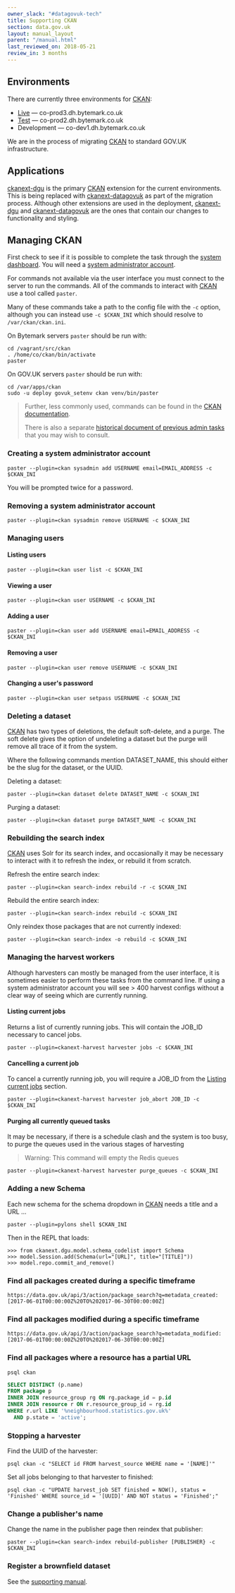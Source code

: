 ```yaml
---
owner_slack: "#datagovuk-tech"
title: Supporting CKAN
section: data.gov.uk
layout: manual_layout
parent: "/manual.html"
last_reviewed_on: 2018-05-21
review_in: 3 months
---
```

[ckan]: https://ckan.org
[ckanext-datagovuk]: /apps/ckanext-datagovuk.html
[ckanext-dgu]: https://github.com/datagovuk/ckanext-dgu
[ckandocs]: http://docs.ckan.org/en/ckan-2.7.3/maintaining/paster.html

## Environments

There are currently three environments for [CKAN]:

- [Live](https://data.gov.uk) — co-prod3.dh.bytemark.co.uk
- [Test](https://test.data.gov.uk) — co-prod2.dh.bytemark.co.uk
- Development — co-dev1.dh.bytemark.co.uk

We are in the process of migrating [CKAN] to standard GOV.UK infrastructure.

## Applications

[ckanext-dgu] is the primary [CKAN] extension for the current environments.
This is being replaced with [ckanext-datagovuk] as part of the migration process. Although other extensions are used
in the deployment, [ckanext-dgu] and [ckanext-datagovuk] are the ones that contain our changes to functionality and
styling.

## Managing CKAN

First check to see if it is possible to complete the task through the
[system dashboard](https://data.gov.uk/data/system_dashboard). You will need a [system 
 administrator account](#creating-a-system-administrator-account).

For commands not available via the user interface you must connect to the server to run the commands. All of the 
commands to interact with [CKAN] use a tool called `paster`.

Many of these commands take a path to the config file with the `-c` option, although you can instead use
`-c $CKAN_INI` which should resolve to `/var/ckan/ckan.ini`.

On Bytemark servers `paster` should be run with:

```
cd /vagrant/src/ckan
. /home/co/ckan/bin/activate
paster
```

On GOV.UK servers `paster` should be run with:

```
cd /var/apps/ckan
sudo -u deploy govuk_setenv ckan venv/bin/paster
``` 

> Further, less commonly used, commands can be found in the [CKAN documentation][ckandocs].
> 
> There is also a separate [historical document of previous admin tasks](https://docs.google.com/document/d/1V64IK9VoHU5w-xQmmmvKXF396FQViHM06iJWnRoAxzc/edit?usp=sharing)
that you may wish to consult. 

### Creating a system administrator account

```
paster --plugin=ckan sysadmin add USERNAME email=EMAIL_ADDRESS -c $CKAN_INI
```

You will be prompted twice for a password.

### Removing a system administrator account

```
paster --plugin=ckan sysadmin remove USERNAME -c $CKAN_INI
```

### Managing users

#### Listing users

```
paster --plugin=ckan user list -c $CKAN_INI
```

#### Viewing a user

```
paster --plugin=ckan user USERNAME -c $CKAN_INI
```

#### Adding a user

```
paster --plugin=ckan user add USERNAME email=EMAIL_ADDRESS -c $CKAN_INI
```

#### Removing a user

```
paster --plugin=ckan user remove USERNAME -c $CKAN_INI
```

#### Changing a user's password

```
paster --plugin=ckan user setpass USERNAME -c $CKAN_INI
```

### Deleting a dataset

[CKAN] has two types of deletions, the default soft-delete, and a purge.  The soft delete gives the option of
undeleting a dataset but the purge will remove all trace of it from the system.

Where the following commands mention DATASET_NAME, this should either be the slug for the dataset, or the
UUID.

Deleting a dataset:

```
paster --plugin=ckan dataset delete DATASET_NAME -c $CKAN_INI
```

Purging a dataset:

```
paster --plugin=ckan dataset purge DATASET_NAME -c $CKAN_INI
```

### Rebuilding the search index

[CKAN] uses Solr for its search index, and occasionally it may be necessary to interact with it
to refresh the index, or rebuild it from scratch.

Refresh the entire search index:

```
paster --plugin=ckan search-index rebuild -r -c $CKAN_INI
```

Rebuild the entire search index:

```
paster --plugin=ckan search-index rebuild -c $CKAN_INI
```

Only reindex those packages that are not currently indexed:

```
paster --plugin=ckan search-index -o rebuild -c $CKAN_INI
```

### Managing the harvest workers

Although harvesters can mostly be managed from the user interface, it is
sometimes easier to perform these tasks from the command line. If using
a system administrator account you will see > 400 harvest configs without
a clear way of seeing which are currently running.

#### Listing current jobs

Returns a list of currently running jobs.  This will contain the
JOB_ID necessary to cancel jobs.

```
paster --plugin=ckanext-harvest harvester jobs -c $CKAN_INI
```

#### Cancelling a current job

To cancel a currently running job, you will require a JOB_ID from the
[Listing current jobs](#listing-current-jobs) section.

```
paster --plugin=ckanext-harvest harvester job_abort JOB_ID -c $CKAN_INI
```

#### Purging all currently queued tasks

It may be necessary, if there is a schedule clash and the system is too busy,
to purge the queues used in the various stages of harvesting

> Warning: This command will empty the Redis queues

```
paster --plugin=ckanext-harvest harvester purge_queues -c $CKAN_INI
```

### Adding a new Schema

Each new schema for the schema dropdown in [CKAN] needs a title and a URL ...

```
paster --plugin=pylons shell $CKAN_INI
```

Then in the REPL that loads:

```
>>> from ckanext.dgu.model.schema_codelist import Schema
>>> model.Session.add(Schema(url="[URL]", title="[TITLE]"))
>>> model.repo.commit_and_remove()
```

### Find all packages created during a specific timeframe

```
https://data.gov.uk/api/3/action/package_search?q=metadata_created:[2017-06-01T00:00:00Z%20TO%202017-06-30T00:00:00Z]
```

### Find all packages modified during a specific timeframe

```
https://data.gov.uk/api/3/action/package_search?q=metadata_modified:[2017-06-01T00:00:00Z%20TO%202017-06-30T00:00:00Z]
```

### Find all packages where a resource has a partial URL

```
psql ckan
```

```sql
SELECT DISTINCT (p.name)
FROM package p
INNER JOIN resource_group rg ON rg.package_id = p.id
INNER JOIN resource r ON r.resource_group_id = rg.id
WHERE r.url LIKE '%neighbourhood.statistics.gov.uk%'
  AND p.state = 'active';
```

### Stopping a harvester

Find the UUID of the harvester:

```
psql ckan -c "SELECT id FROM harvest_source WHERE name = '[NAME]'"
```

Set all jobs belonging to that harvester to finished:

```
psql ckan -c "UPDATE harvest_job SET finished = NOW(), status = 'Finished' WHERE source_id = '[UUID]' AND NOT status = 'Finished';" 
```

### Change a publisher's name

Change the name in the publisher page then reindex that publisher:

```
paster --plugin=ckan search-index rebuild-publisher [PUBLISHER} -c $CKAN_INI
```

### Register a brownfield dataset

See the [supporting manual](https://docs.google.com/document/d/1SxzN9Ihat75TXo-fMwFqW_qBS-bPKHRs-a-tAO-qA1c/edit?usp=sharing).
